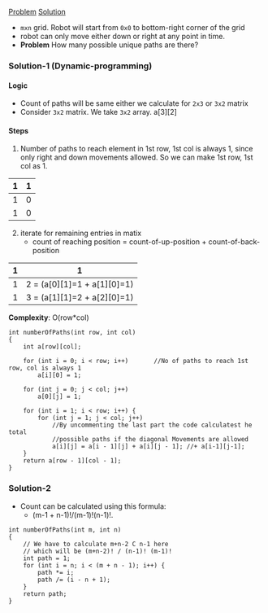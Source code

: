 
[Problem](https://leetcode.com/problems/unique-paths/)
[Solution](https://www.geeksforgeeks.org/count-possible-paths-top-left-bottom-right-nxm-matrix/)

  - `mxn` grid. Robot will start from `0x0` to bottom-right corner of the grid
  -  robot can only move either down or right at any point in time.
  - **Problem** How many possible unique paths are there?
  
### Solution-1 (Dynamic-programming)
#### Logic
  - Count of paths will be same either we calculate for `2x3` or `3x2` matrix
  - Consider `3x2` matrix. We take `3x2` array. a[3][2]
#### Steps
  1. Number of paths to reach element in 1st row, 1st col is always 1, since only right and down movements allowed. So we can make 1st row, 1st col as 1.

| 1 | 1 |
| --- | --- |
| 1 | 0 |
| 1 | 0 |
   
  2. iterate for remaining entries in matix
     - count of reaching position = count-of-up-position + count-of-back-position

| 1 | 1 |
| --- | --- |
| 1 | 2 = (a[0][1]=1 + a[1][0]=1) |
| 1 | 3 = (a[1][1]=2 + a[2][0]=1) |

**Complexity**: O(row*col)
```
int numberOfPaths(int row, int col)
{
    int a[row][col];

    for (int i = 0; i < row; i++)       //No of paths to reach 1st row, col is always 1
        a[i][0] = 1;

    for (int j = 0; j < col; j++)
        a[0][j] = 1;

    for (int i = 1; i < row; i++) {
        for (int j = 1; j < col; j++)
            //By uncommenting the last part the code calculatest he total
            //possible paths if the diagonal Movements are allowed
            a[i][j] = a[i - 1][j] + a[i][j - 1]; //+ a[i-1][j-1];
    }
    return a[row - 1][col - 1];
}
```

### Solution-2
  - Count can be calculated using this formula:
    - (m-1 + n-1)!/(m-1)!(n-1)!.
```
int numberOfPaths(int m, int n) 
{ 
    // We have to calculate m+n-2 C n-1 here 
    // which will be (m+n-2)! / (n-1)! (m-1)! 
    int path = 1; 
    for (int i = n; i < (m + n - 1); i++) { 
        path *= i; 
        path /= (i - n + 1); 
    } 
    return path; 
} 
```
